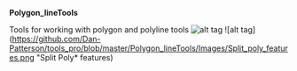 **Polygon_lineTools**

Tools for working with polygon and polyline tools
![alt tag](https://github.com/Dan-Patterson/tools_pro/blob/master/Polygon_lineTools/Images/Densify.png "Densify")
![alt tag](https://github.com/Dan-Patterson/tools_pro/blob/master/Polygon_lineTools/Images/Split_poly_features.png "Split Poly* features) 
